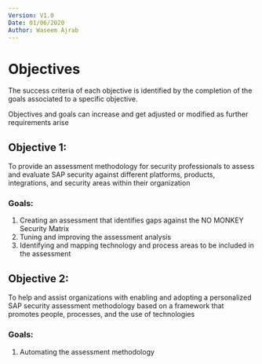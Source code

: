 ```yaml
---
Version: V1.0
Date: 01/06/2020
Author: Waseem Ajrab
---
```

# Objectives

The success criteria of each objective is identified by the completion of the goals associated to a specific objective.

Objectives and goals can increase and get adjusted or modified as further requirements arise


## Objective 1:

To provide an assessment methodology for security professionals to assess and evaluate SAP security against different platforms, products, integrations, and security areas within their organization

### Goals:
1. Creating an assessment that identifies gaps against the NO MONKEY Security Matrix
2. Tuning and improving the assessment analysis
3. Identifying and mapping technology and process areas to be included in the assessment

## Objective 2:
To help and assist organizations with enabling and adopting a personalized SAP security assessment methodology based on a framework that promotes people, processes, and the use of technologies

### Goals:
1. Automating the assessment methodology
